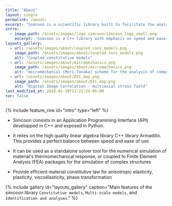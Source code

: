 ```yaml
---
title: "About"
layout: single
permalink: /about/
excerpt: "Simcoon is a scientific library built to facilitate the analysis of mechanics of materials. It is built on the top of Armadillo, a high quality C++ linear algebra library. It integrates several algorithms for the analysis of heterogeneous materials Enjoy!"
intro:
  - image_path: /assets/images/logo_simcoon/simcoon_logo_small.png
    excerpt: 'Simcoon is a C++ library with emphasis on speed and ease-of-use. Its principle focus is to provide tools to facilitate the implementation of up-to-date constitutive model for materials in Finite Element Analysis Packages. This is done by providing a C++ API to generate user material subroutine based on a library of functions. Also, SMART+ provides tools to analyse the behavior of material, considering loading at the material point level.'
layouts_gallery:
  - url: /assets/images/about/coupled_cons_models.png
    image_path: /assets/images/about/coupled_cons_models.png
    alt: "Coupled constitutive models"
  - url: /assets/images/about/micromechanics.png
    image_path: /assets/images/about/micromechanics.png
    alt: "micromechanial (Mori-Tanaka) scheme for the analysis of composites response"
  - url: /assets/images/about/DIC_map.png
    image_path: /assets/images/about/DIC_map.png
    alt: "Digital Image Correlation - multiaxial strain field"
last_modified_at: 2018-01-10T11:22:24-05:00
toc: false
---
```


{% include feature_row id="intro" type="left" %}

* Simcoon consists in an Application Programming Interface (API) developped in C++ and exposed in Python. 

* It relies on the high quality linear algebra library C++ library Armadillo. This provides a perfect balance between speed and ease of use 
 
* It can be used as a standalone solver tool for the numerical simulation of material's thermomechanical response, or coupled to Finite Element Analysis (FEA) packages for the simulation of complex structures 

* Provide efficient material constitutive law for anisotropic elasticity, plasticity, viscoélasticity, phase transformation


{% include gallery id="layouts_gallery" caption="Main features of the simcoon library `Constitutive models`, `Multi-scale models`, and `Identification and analyses`." %}
